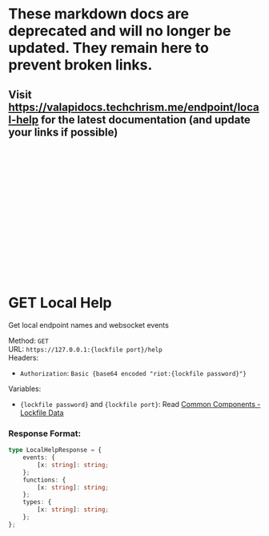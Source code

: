 <!--

This file is automatically generated!
Do not edit it directly!
See https://github.com/techchrism/valorant-api-docs/blob/trunk/contributing.md for more information.

-->

# These markdown docs are deprecated and will no longer be updated. They remain here to prevent broken links.
## Visit <https://valapidocs.techchrism.me/endpoint/local-help> for the latest documentation (and update your links if possible)
<br><br><br><br><br><br><br><br><br><br><br><br><br><br><br>
# GET Local Help

Get local endpoint names and websocket events  


Method: `GET`  
URL: `https://127.0.0.1:{lockfile port}/help`  
Headers:
 - `Authorization`: `Basic {base64 encoded "riot:{lockfile password}"}`

Variables:
 - `{lockfile password}` and `{lockfile port}`: Read [Common Components - Lockfile Data](../common-components.md#lockfile-data)


### Response Format:
```ts
type LocalHelpResponse = {
    events: {
        [x: string]: string;
    };
    functions: {
        [x: string]: string;
    };
    types: {
        [x: string]: string;
    };
};
```
